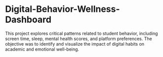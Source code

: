 # Digital-Behavior-Wellness-Dashboard
This project explores critical patterns related to student behavior, including screen time, sleep, mental health scores, and platform preferences. The objective was to identify and visualize the impact of digital habits on academic and emotional well-being.
